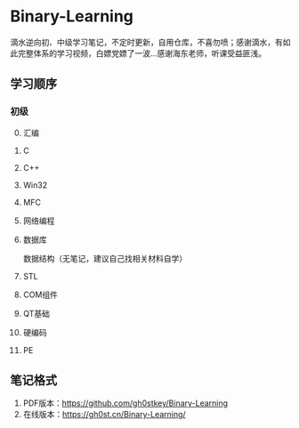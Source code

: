 # Binary-Learning

滴水逆向初、中级学习笔记，不定时更新，自用仓库，不喜勿喷；感谢滴水，有如此完整体系的学习视频，白嫖党嫖了一波...感谢海东老师，听课受益匪浅。

## 学习顺序

### 初级

0. 汇编

2. C
3. C++
4. Win32
5. MFC
6. 网络编程
7. 数据库

   数据结构（无笔记，建议自己找相关材料自学）
9. STL
10. COM组件
11. QT基础
12. 硬编码
13. PE

## 笔记格式

1. PDF版本：https://github.com/gh0stkey/Binary-Learning
2. 在线版本：https://gh0st.cn/Binary-Learning/

